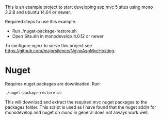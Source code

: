 This is an example project to start developing asp mvc 5 sites using mono 3.2.8 and ubuntu 14.04 or newer.

Required steps to use this example.

* Run ./nuget-package-restore.sh
* Open Site.sln in monodevelop 4.0.12 or newer


To configure nginx to serve this project see https://github.com/majorsilence/NginxAspMvcHosting.

# Nuget
Requires nuget packages are downloaded.  Run:

```bash
./nuget-package-restore.sh
```

This will download and extract the required mvc nuget packages to the packages folder.  This script is used as I have found that the nuget addin for monodevelop and nuget on mono in general does not always work well.


